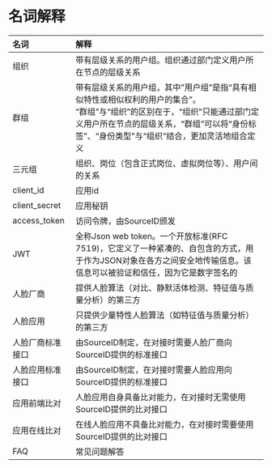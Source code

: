 # 名词解释
| **名词**         | **解释**                                                     |
| :--------------- | :----------------------------------------------------------- |
| 组织             | 带有层级关系的用户组。组织通过部门定义用户所在节点的层级关系 |
| 群组             | 带有层级关系的用户组，其中”用户组”是指“具有相似特性或相似权利的用户的集合”。<br>“群组”与“组织”的区别在于，“组织”只能通过部门定义用户所在节点的层级关系，“群组”可以将“身份标签”、“身份类型”与“组织”结合，更加灵活地组合定义 |
| 三元组           | 组织、岗位（包含正式岗位、虚拟岗位等）、用户间的关系         |
| client_id        | 应用id                                                       |
| client_secret    | 应用秘钥                                                     |
| access_token     | 访问令牌，由SourceID颁发                                     |
| JWT              | 全称Json web token。一个开放标准(RFC 7519)，它定义了一种紧凑的、自包含的方式，用于作为JSON对象在各方之间安全地传输信息。该信息可以被验证和信任，因为它是数字签名的 |
| 人脸厂商         | 提供人脸算法（对比、静默活体检测、特征值与质量分析）的第三方 |
| 人脸应用         | 只提供少量特性人脸算法（如特征值与质量分析）的第三方         |
| 人脸厂商标准接口 | 由SourceID制定，在对接时需要人脸厂商向SourceID提供的标准接口 |
| 人脸应用标准接口 | 由SourceID制定，在对接时需要人脸应用向SourceID提供的标准接口 |
| 应用前端比对     | 人脸应用自身具备比对能力，在对接时无需使用SourceID提供的比对接口 |
| 应用在线比对     | 在线人脸应用不具备比对能力，在对接时需要使用SourceID提供的比对接口 |
| FAQ              | 常见问题解答                                                 |
